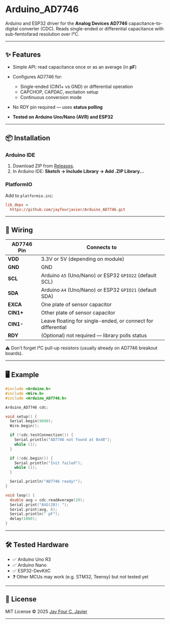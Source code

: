 # Arduino_AD7746

Arduino and ESP32 driver for the **Analog Devices AD7746** capacitance-to-digital converter (CDC).
Reads single-ended or differential capacitance with sub-femtofarad resolution over I²C.

---

## ✨ Features

* Simple API: read capacitance once or as an average (in **pF**)
* Configures AD7746 for:

  * Single-ended (CIN1+ vs GND) or differential operation
  * CAPCHOP, CAPDAC, excitation setup
  * Continuous conversion mode
* No RDY pin required — uses **status polling**
* **Tested on Arduino Uno/Nano (AVR) and ESP32**

---

## 📦 Installation

### Arduino IDE

1. Download ZIP from [Releases](https://github.com/jayfourjavier/Arduino_AD7746).
2. In Arduino IDE: **Sketch → Include Library → Add .ZIP Library...**

### PlatformIO

Add to `platformio.ini`:

```ini
lib_deps =
  https://github.com/jayfourjavier/Arduino_AD7746.git
```

---

## 🔌 Wiring

| AD7746 Pin | Connects to                                                  |
| ---------- | ------------------------------------------------------------ |
| **VDD**    | 3.3V or 5V (depending on module)                             |
| **GND**    | GND                                                          |
| **SCL**    | Arduino `A5` (Uno/Nano) or ESP32 `GPIO22` (default SCL)      |
| **SDA**    | Arduino `A4` (Uno/Nano) or ESP32 `GPIO21` (default SDA)      |
| **EXCA**   | One plate of sensor capacitor                                |
| **CIN1+**  | Other plate of sensor capacitor                              |
| **CIN1-**  | Leave floating for single-ended, or connect for differential |
| **RDY**    | (Optional) not required — library polls status               |

⚠️ Don’t forget I²C pull-up resistors (usually already on AD7746 breakout boards).

---

## 🖥️ Example

```cpp
#include <Arduino.h>
#include <Wire.h>
#include <Arduino_AD7746.h>

Arduino_AD7746 cdc;

void setup() {
  Serial.begin(9600);
  Wire.begin();

  if (!cdc.testConnection()) {
    Serial.println("AD7746 not found at 0x48");
    while (1);
  }

  if (!cdc.begin()) {
    Serial.println("Init failed");
    while (1);
  }

  Serial.println("AD7746 ready!");
}

void loop() {
  double avg = cdc.readAverage(20);
  Serial.print("AVG(20): ");
  Serial.print(avg, 6);
  Serial.println(" pF");
  delay(1000);
}
```

---

## 🛠️ Tested Hardware

* ✅ Arduino Uno R3
* ✅ Arduino Nano
* ✅ ESP32-DevKitC
* ❓ Other MCUs may work (e.g. STM32, Teensy) but not tested yet

---

## 📜 License

MIT License © 2025 [Jay Four C. Javier](https://github.com/jayfourjavier)

---

